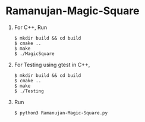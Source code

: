 # Ramanujan-Magic-Square
1. For C++, Run 
	```
	$ mkdir build && cd build
	$ cmake ..
	$ make
	$ ./MagicSquare
	```
2. For Testing using gtest in C++,
	```
	$ mkdir build && cd build
	$ cmake ..
	$ make
	$ ./Testing
	```
3.  Run
	```
	$ python3 Ramanujan-Magic-Square.py
	```
